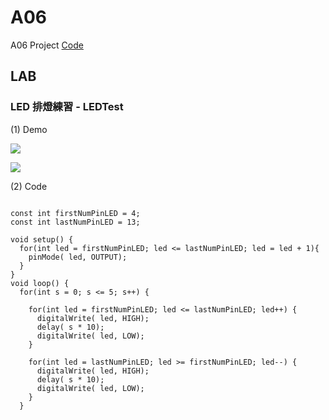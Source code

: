 # A06

A06 Project [Code](https://github.com/CodeMercs/ariod-ho-book/tree/master/Code/A06)

## LAB

### LED 排燈練習 - LEDTest

(1) Demo

![](https://github.com/CodeMercs/ariod-ho-book/raw/master/Code/A06/PIC1.gif)

![](https://github.com/CodeMercs/ariod-ho-book/raw/master/Code/A06/PIC2.png)


(2) Code

```

const int firstNumPinLED = 4;
const int lastNumPinLED = 13;

void setup() {
  for(int led = firstNumPinLED; led <= lastNumPinLED; led = led + 1){
    pinMode( led, OUTPUT);
  }
}
void loop() {
  for(int s = 0; s <= 5; s++) {

    for(int led = firstNumPinLED; led <= lastNumPinLED; led++) {
      digitalWrite( led, HIGH);
      delay( s * 10);
      digitalWrite( led, LOW);
    }
    
    for(int led = lastNumPinLED; led >= firstNumPinLED; led--) {
      digitalWrite( led, HIGH);
      delay( s * 10);
      digitalWrite( led, LOW);
    }
  }
```



